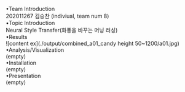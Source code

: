•Team Introduction<br>
202011267 김승찬 (indiviual, team num 8)<br>
•Topic Introduction<br>
Neural Style Transfer(화풍을 바꾸는 머닝 러싱)<br>
•Results<br>
![content ex](./output/combined_a01_candy height 50~1200/a01.jpg)<br>
•Analysis/Visualization<br>
(empty)<br>
•Installation<br>
(empty)<br>
•Presentation<br>
(empty)<br>

